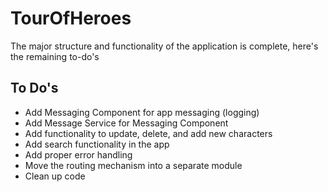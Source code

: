 # TourOfHeroes

The major structure and functionality of the application is complete, here's the remaining to-do's

## To Do's

* Add Messaging Component for app messaging (logging)
* Add Message Service for Messaging Component
* Add functionality to update, delete, and add new characters
* Add search functionality in the app
* Add proper error handling
* Move the routing mechanism into a separate module
* Clean up code

